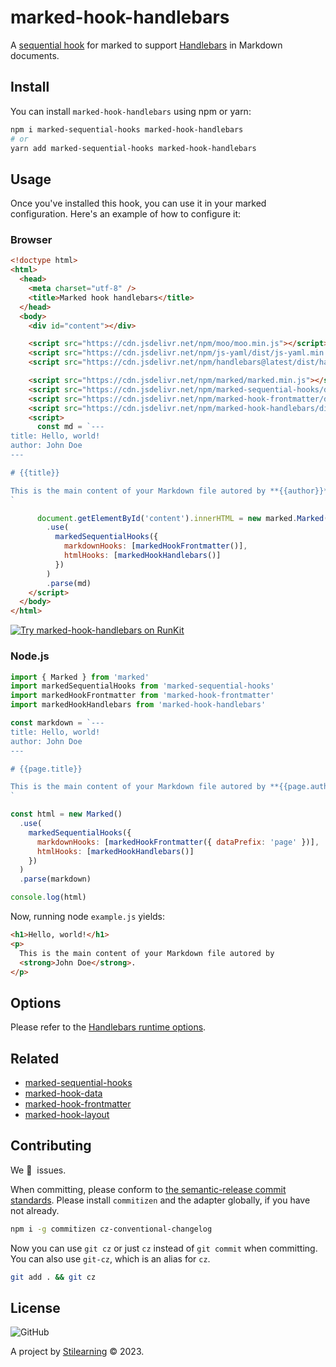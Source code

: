 # marked-hook-handlebars

A [sequential hook](https://github.com/bent10/marked-extensions/tree/main/packages/sequential-hooks) for marked to support [Handlebars](https://handlebarsjs.com/) in Markdown documents.

## Install

You can install `marked-hook-handlebars` using npm or yarn:

```bash
npm i marked-sequential-hooks marked-hook-handlebars
# or
yarn add marked-sequential-hooks marked-hook-handlebars
```

## Usage

Once you've installed this hook, you can use it in your marked configuration. Here's an example of how to configure it:

### Browser

```html
<!doctype html>
<html>
  <head>
    <meta charset="utf-8" />
    <title>Marked hook handlebars</title>
  </head>
  <body>
    <div id="content"></div>

    <script src="https://cdn.jsdelivr.net/npm/moo/moo.min.js"></script>
    <script src="https://cdn.jsdelivr.net/npm/js-yaml/dist/js-yaml.min.js"></script>
    <script src="https://cdn.jsdelivr.net/npm/handlebars@latest/dist/handlebars.js"></script>

    <script src="https://cdn.jsdelivr.net/npm/marked/marked.min.js"></script>
    <script src="https://cdn.jsdelivr.net/npm/marked-sequential-hooks/dist/index.umd.min.js"></script>
    <script src="https://cdn.jsdelivr.net/npm/marked-hook-frontmatter/dist/index.umd.min.js"></script>
    <script src="https://cdn.jsdelivr.net/npm/marked-hook-handlebars/dist/index.umd.min.js"></script>
    <script>
      const md = `---
title: Hello, world!
author: John Doe
---

# {{title}}

This is the main content of your Markdown file autored by **{{author}}**.
`

      document.getElementById('content').innerHTML = new marked.Marked()
        .use(
          markedSequentialHooks({
            markdownHooks: [markedHookFrontmatter()],
            htmlHooks: [markedHookHandlebars()]
          })
        )
        .parse(md)
    </script>
  </body>
</html>
```

[![Try marked-hook-handlebars on RunKit](https://badge.runkitcdn.com/example.html.svg)](https://untitled-6wderuoisrou.runkit.sh/)

### Node.js

```js
import { Marked } from 'marked'
import markedSequentialHooks from 'marked-sequential-hooks'
import markedHookFrontmatter from 'marked-hook-frontmatter'
import markedHookHandlebars from 'marked-hook-handlebars'

const markdown = `---
title: Hello, world!
author: John Doe
---

# {{page.title}}

This is the main content of your Markdown file autored by **{{page.author}}**.
`

const html = new Marked()
  .use(
    markedSequentialHooks({
      markdownHooks: [markedHookFrontmatter({ dataPrefix: 'page' })],
      htmlHooks: [markedHookHandlebars()]
    })
  )
  .parse(markdown)

console.log(html)
```

Now, running node `example.js` yields:

```html
<h1>Hello, world!</h1>
<p>
  This is the main content of your Markdown file autored by
  <strong>John Doe</strong>.
</p>
```

## Options

Please refer to the [Handlebars runtime options](https://handlebarsjs.com/api-reference/runtime-options.html).

## Related

- [marked-sequential-hooks](https://github.com/bent10/marked-extensions/tree/main/packages/sequential-hooks)
- [marked-hook-data](https://github.com/bent10/marked-extensions/tree/main/packages/hook-data)
- [marked-hook-frontmatter](https://github.com/bent10/marked-extensions/tree/main/packages/hook-frontmatter)
- [marked-hook-layout](https://github.com/bent10/marked-extensions/tree/main/packages/hook-layout)

## Contributing

We 💛&nbsp; issues.

When committing, please conform to [the semantic-release commit standards](https://www.conventionalcommits.org/). Please install `commitizen` and the adapter globally, if you have not already.

```bash
npm i -g commitizen cz-conventional-changelog
```

Now you can use `git cz` or just `cz` instead of `git commit` when committing. You can also use `git-cz`, which is an alias for `cz`.

```bash
git add . && git cz
```

## License

![GitHub](https://img.shields.io/github/license/bent10/marked-extensions)

A project by [Stilearning](https://stilearning.com) &copy; 2023.
